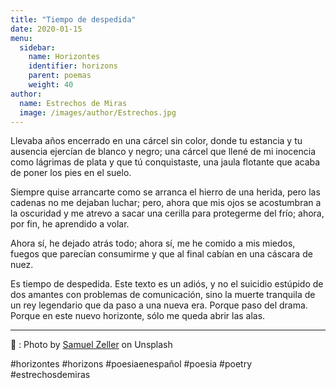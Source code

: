 ```yaml
---
title: "Tiempo de despedida"
date: 2020-01-15 
menu:
  sidebar:
    name: Horizontes
    identifier: horizons
    parent: poemas
    weight: 40
author:
  name: Estrechos de Miras
  image: /images/author/Estrechos.jpg
---
```


Llevaba años encerrado en una cárcel sin color, donde tu estancia y tu ausencia ejercían de blanco y negro; una cárcel que llené de mi inocencia como lágrimas de plata y que tú conquistaste, una jaula flotante que acaba de poner los pies en el suelo.

Siempre quise arrancarte como se arranca el hierro de una herida, pero las cadenas no me dejaban luchar; pero, ahora que mis ojos se acostumbran a la oscuridad y me atrevo a sacar una cerilla para protegerme del frío; ahora, por fin, he aprendido a volar.

Ahora sí, he dejado atrás todo; ahora sí, me he comido a mis miedos, fuegos que parecían consumirme y que al final cabían en una cáscara de nuez.

Es tiempo de despedida. Este texto es un adiós, y no el suicidio estúpido de dos amantes con problemas de comunicación, sino la muerte tranquila de un rey legendario que da paso a una nueva era. Porque paso del drama. Porque en este nuevo horizonte, sólo me queda abrir las alas.

---

📸 : Photo by [Samuel Zeller](https://unsplash.com/@8moments) on Unsplash 

#horizontes #horizons #poesiaenespañol #poesia #poetry #estrechosdemiras
